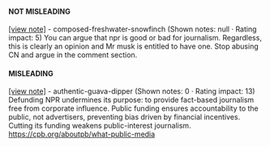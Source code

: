 #### NOT MISLEADING

[[view note]](https://x.com/i/birdwatch/n/1886966534666383823) - composed-freshwater-snowfinch (Shown notes: null · Rating impact: 5)
You can argue that npr is good or bad for journalism. Regardless, this is clearly an opinion and Mr musk is entitled to have one. Stop abusing CN and argue in the comment section.

#### MISLEADING

[[view note]](https://x.com/i/birdwatch/n/1886961263097393405) - authentic-guava-dipper (Shown notes: 0 · Rating impact: 13)
Defunding NPR undermines its purpose: to provide fact-based journalism free from corporate influence. Public funding ensures accountability to the public, not advertisers, preventing bias driven by financial incentives. Cutting its funding weakens public-interest journalism. https://cpb.org/aboutpb/what-public-media

